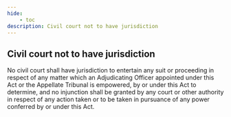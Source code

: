 ```yaml
---
hide:
    - toc
description: Civil court not to have jurisdiction
---
```


## Civil court not to have jurisdiction

No civil court shall have jurisdiction to entertain any suit or proceeding in respect of any matter which an Adjudicating Officer appointed under this Act or the Appellate Tribunal is empowered, by or under this Act to determine, and no injunction shall be granted by any court or other authority in respect of any action taken or to be taken in pursuance of any power conferred by or under this Act.
